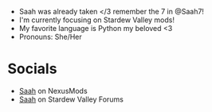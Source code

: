 - Saah was already taken </3 remember the 7 in @Saah7!
- I'm currently focusing on Stardew Valley mods!
- My favorite language is Python my beloved <3
- Pronouns: She/Her

# Socials
- [Saah](https://next.nexusmods.com/profile/Saah/about-me) on NexusMods
- [Saah](https://forums.stardewvalley.net/members/saah.66433/) on Stardew Valley Forums
